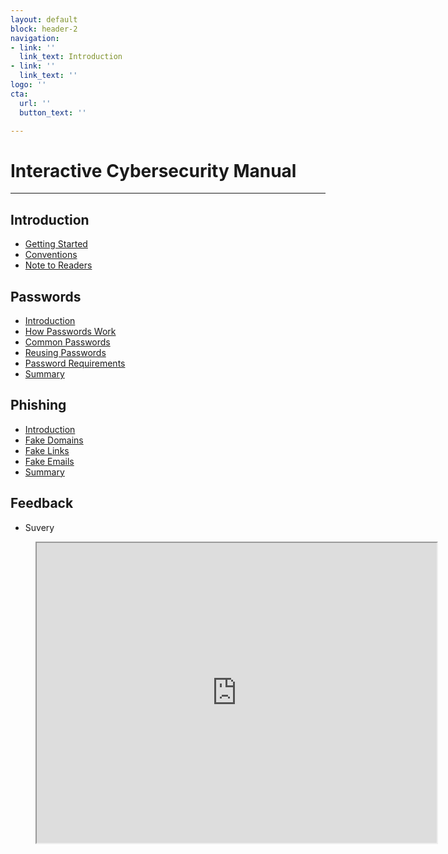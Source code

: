 ```yaml
---
layout: default
block: header-2
navigation:
- link: ''
  link_text: Introduction
- link: ''
  link_text: ''
logo: ''
cta:
  url: ''
  button_text: ''

---
```

# Interactive Cybersecurity Manual

***

## Introduction

* [Getting Started](./getting_started.html)
* [Conventions](./conventions.html)
* [Note to Readers](./note_to_readers.html)

## Passwords

* [Introduction](./password_introduction.html)
* [How Passwords Work](./how_passwords_work.html)
* [Common Passwords](./common_passwords.html)
* [Reusing Passwords](./reusing_passwords.html)
* [Password Requirements](./password_requirements.html)
* [Summary](./passwords_summary.html)

## Phishing

* [Introduction](./phishing_introduction.html)
* [Fake Domains](./fake_domains.html)
* [Fake Links](./fake_links.html)
* [Fake Emails](./fake_emails.html)
* [Summary](./phishing_summary.html)

## Feedback

* Suvery

<!-- blank line -->
<figure class="video_container">
<iframe src="https://drive.google.com/file/d/1gkPGHafSDluT107du-zdTDvTQAtR469X/preview" width="640" height="480"></iframe>
</figure>
<!-- blank line -->